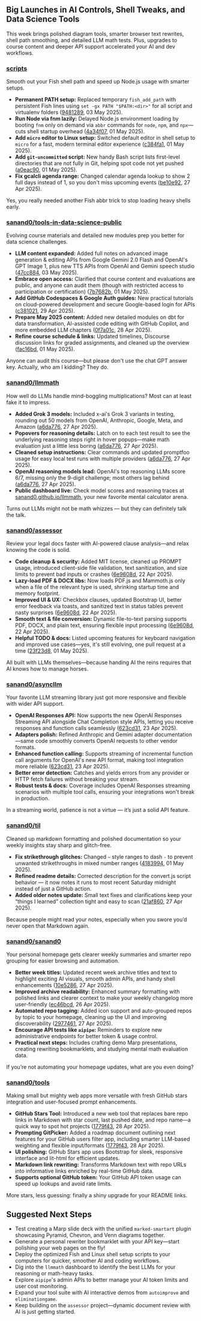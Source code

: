 ## Big Launches in AI Controls, Shell Tweaks, and Data Science Tools

This week brings polished diagram tools, smarter browser text rewrites, shell path smoothing, and detailed LLM math tests. Plus, upgrades to course content and deeper API support accelerated your AI and dev workflows.

### [scripts](https://github.com/sanand0/scripts)

Smooth out your Fish shell path and speed up Node.js usage with smarter setups.

- **Permanent PATH setup:** Replaced temporary `fish_add_path` with persistent Fish lines using `set -gx PATH "$PATH:<dir>"` for all script and virtualenv folders ([9481289](https://github.com/sanand0/scripts/commit/948128916eb35b28e806e4aaaa3db6c074dddaf4), 03 May 2025).
- **Run Node via fnm lazily:** Delayed Node.js environment loading by booting `fnm` only on demand via `abbr` commands for `node`, `npm`, and `npx`—cuts shell startup overhead ([4a34f07](https://github.com/sanand0/scripts/commit/4a34f0740c12cdfde4d9ed88719909e5f70e8395), 01 May 2025).
- **Add `micro` editor to Linux setup:** Switched default editor in shell setup to `micro` for a fast, modern terminal editor experience ([c384fa1](https://github.com/sanand0/scripts/commit/c384fa1261eca64445359cada02f83d65f031104), 01 May 2025).
- **Add `git-uncommitted` script:** New handy Bash script lists first-level directories that are not fully in Git, helping spot code not yet pushed ([a0eac90](https://github.com/sanand0/scripts/commit/a0eac900142116249fb73d36382479d9cd7ead7b), 01 May 2025).
- **Fix gcalcli agenda range:** Changed calendar agenda lookup to show 2 full days instead of 1, so you don't miss upcoming events ([be10e92](https://github.com/sanand0/scripts/commit/be10e92c0ae9752f9bc4e7f7ad5e6f1de6a364e3), 27 Apr 2025).

Yes, you really needed another Fish abbr trick to stop loading heavy shells early.

### [sanand0/tools-in-data-science-public](https://github.com/sanand0/tools-in-data-science-public)

Evolving course materials and detailed new modules prep you better for data science challenges.

- **LLM content expanded:** Added full notes on advanced image generation & editing APIs from Google Gemini 2.0 Flash and OpenAI's GPT Image 1, plus new TTS APIs from OpenAI and Gemini speech studio ([47cc884](https://github.com/sanand0/tools-in-data-science-public/commit/47cc884cae26689892b2ed8b5772de2b88f5ccfd), 03 May 2025).
- **Embrace open access:** Clarified that course content and evaluations are public, and anyone can audit them (though with restricted access to participation or certification) ([7b7682b](https://github.com/sanand0/tools-in-data-science-public/commit/7b7682b3554e47beca79316788b2cc5a6e890412), 01 May 2025).
- **Add GitHub Codespaces & Google Auth guides:** New practical tutorials on cloud-powered development and secure Google-based login for APIs ([c381021](https://github.com/sanand0/tools-in-data-science-public/commit/c3810212c50461474364c08c633bdef716c3f4b4), 29 Apr 2025).
- **Prepare May 2025 content:** Added new detailed modules on dbt for data transformation, AI-assisted code editing with GitHub Copilot, and more embedded LLM chapters ([0f7a01c](https://github.com/sanand0/tools-in-data-science-public/commit/0f7a01c83cd07292147430da268a53db024fda91), 28 Apr 2025).
- **Refine course schedule & links:** Updated timelines, Discourse discussion links for graded assignments, and cleaned up the overview ([fac16bd](https://github.com/sanand0/tools-in-data-science-public/commit/fac16bd9202c8681b45b314feceeb2cbc4df3a2b), 01 May 2025).

Anyone can audit this course—but please don't use the chat GPT answer key. Actually, who am I kidding? They do.

### [sanand0/llmmath](https://github.com/sanand0/llmmath)

How well do LLMs handle mind-boggling multiplications? Most can at least fake it to impress.

- **Added Grok 3 models:** Included x-ai's Grok 3 variants in testing, rounding out 50 models from OpenAI, Anthropic, Google, Meta, and Amazon ([a6da776](https://github.com/sanand0/llmmath/commit/a6da7768cfda8b5e15d985c2fa1bb09aba680c79), 27 Apr 2025).
- **Popovers for reasoning details:** Latch on to each test result to see the underlying reasoning steps right in hover popups—make math evaluation just a little less boring ([a6da776](https://github.com/sanand0/llmmath/commit/a6da7768cfda8b5e15d985c2fa1bb09aba680c79), 27 Apr 2025).
- **Cleaned setup instructions:** Clear commands and updated promptfoo usage for easy local test runs with multiple providers ([a6da776](https://github.com/sanand0/llmmath/commit/a6da7768cfda8b5e15d985c2fa1bb09aba680c79), 27 Apr 2025).
- **OpenAI reasoning models lead:** OpenAI's top reasoning LLMs score 6/7, missing only the 9-digit challenge; most others lag behind ([a6da776](https://github.com/sanand0/llmmath/commit/a6da7768cfda8b5e15d985c2fa1bb09aba680c79), 27 Apr 2025).
- **Public dashboard live:** Check model scores and reasoning traces at [sanand0.github.io/llmmath](https://sanand0.github.io/llmmath/), your new favorite mental calculator arena.

Turns out LLMs might not be math whizzes — but they can definitely talk the talk.

### [sanand0/assessor](https://github.com/sanand0/assessor)

Review your legal docs faster with AI-powered clause analysis—and relax knowing the code is solid.

- **Code cleanup & security:** Added MIT license, cleaned up PROMPT usage, introduced client-side file validation, text sanitization, and size limits to prevent bad inputs or crashes ([6e9608d](https://github.com/sanand0/assessor/commit/6e9608dd27993ed3fdffb6457c0cdd7f3e4f9c72), 22 Apr 2025).
- **Lazy-load PDF & DOCX libs:** Now loads PDF.js and Mammoth.js only when a file of the relevant type is used, shrinking startup time and memory footprint.
- **Improved UI & UX:** Checkbox clauses, updated Bootstrap UI, better error feedback via toasts, and sanitized text in status tables prevent nasty surprises ([6e9608d](https://github.com/sanand0/assessor/commit/6e9608dd27993ed3fdffb6457c0cdd7f3e4f9c72), 22 Apr 2025).
- **Smooth text & file conversion:** Dynamic file-to-text parsing supports PDF, DOCX, and plain text, ensuring flexible input processing ([6e9608d](https://github.com/sanand0/assessor/commit/6e9608dd27993ed3fdffb6457c0cdd7f3e4f9c72), 22 Apr 2025).
- **Helpful TODO & docs:** Listed upcoming features for keyboard navigation and improved use cases—yes, it's still evolving, one pull request at a time ([23f23d8](https://github.com/sanand0/assessor/commit/23f23d8026870e8327b0bc2bb07b410c26149554), 01 May 2025).

All built with LLMs themselves—because handing AI the reins requires that AI knows how to manage horses.

### [sanand0/asyncllm](https://github.com/sanand0/asyncllm)

Your favorite LLM streaming library just got more responsive and flexible with wider API support.

- **OpenAI Responses API:** Now supports the new OpenAI Responses Streaming API alongside Chat Completion style APIs, letting you receive responses and function calls seamlessly ([623cd31](https://github.com/sanand0/asyncllm/commit/623cd3184d58c49cd8400f84f860e079d08ac70e), 23 Apr 2025).
- **Adapters polish:** Refined Anthropic and Gemini adapter documentation—same code smoothly converts OpenAI requests to other vendor formats.
- **Enhanced function calling:** Supports streaming of incremental function call arguments for OpenAI's new API format, making tool integration more reliable ([623cd31](https://github.com/sanand0/asyncllm/commit/623cd3184d58c49cd8400f84f860e079d08ac70e), 23 Apr 2025).
- **Better error detection:** Catches and yields errors from any provider or HTTP fetch failures without breaking your stream.
- **Robust tests & docs:** Coverage includes OpenAI Responses streaming scenarios with multiple tool calls, ensuring your integrations won't break in production.

In a streaming world, patience is not a virtue — it’s just a solid API feature.

### [sanand0/til](https://github.com/sanand0/til)

Cleaned up markdown formatting and polished documentation so your weekly insights stay sharp and glitch-free.

- **Fix strikethrough glitches:** Changed `~` style ranges to dash `-` to prevent unwanted strikethroughs in mixed number ranges ([4183994](https://github.com/sanand0/til/commit/41839944e67e55c56cbe5bce13ff409555c6bb31), 01 May 2025).
- **Refined readme details:** Corrected description for the convert.js script behavior — it now notes it runs to most recent Saturday midnight instead of just a GitHub action.
- **Added older notes update:** Small text fixes and clarifications keep your “things I learned” collection tight and easy to scan ([21af860](https://github.com/sanand0/til/commit/21af8608c3a3ef9991fb80da5a917b5558413f5f), 27 Apr 2025).

Because people might read your notes, especially when you swore you’d never open that Markdown again.

### [sanand0/sanand0](https://github.com/sanand0/sanand0)

Your personal homepage gets clearer weekly summaries and smarter repo grouping for easier browsing and automation.

- **Better week titles:** Updated recent week archive titles and text to highlight exciting AI visuals, smooth admin APIs, and handy shell enhancements ([10e5286](https://github.com/sanand0/sanand0/commit/10e5286e212b6576e9621a2c8ce0cb3093246068), 27 Apr 2025).
- **Improved archive readability:** Enhanced summary formatting with polished links and clearer context to make your weekly changelog more user-friendly ([ec46bcd](https://github.com/sanand0/sanand0/commit/ec46bcdb774182b511152e3571af231359c9a957), 26 Apr 2025).
- **Automated repo tagging:** Added icon support and auto-grouped repos by topic to your homepage, cleaning up the UI and improving discoverability ([2977461](https://github.com/sanand0/sanand0.github.io/commit/297746116c3f9a48bbb88296761b7ee08bb6ebff), 27 Apr 2025).
- **Encourage API tests like `aipipe`:** Reminders to explore new administrative endpoints for better token & usage control.
- **Practical next steps:** Includes crafting demo Marp presentations, creating rewriting bookmarklets, and studying mental math evaluation data.

If you’re not automating your homepage updates, what are you even doing?

### [sanand0/tools](https://github.com/sanand0/tools)

Making small but mighty web apps more versatile with fresh GitHub stars integration and user-focused prompt enhancements.

- **GitHub Stars Tool:** Introduced a new web tool that replaces bare repo links in Markdown with star count, last pushed date, and repo name—a quick way to spot hot projects ([1779f43](https://github.com/sanand0/tools/commit/1779f4345071336e84ff470f5e97425cf12f3e92), 28 Apr 2025).
- **Prompting GitPicker:** Added a roadmap document outlining next features for your GitHub users filter app, including smarter LLM-based weighting and flexible input/formats ([1779f43](https://github.com/sanand0/tools/commit/1779f4345071336e84ff470f5e97425cf12f3e92), 28 Apr 2025).
- **UI polishing:** GitHub Stars app uses Bootstrap for sleek, responsive interface and lit-html for efficient updates.
- **Markdown link rewriting:** Transforms Markdown text with repo URLs into informative links enriched by real-time GitHub data.
- **Supports optional GitHub token:** Your GitHub API token usage can speed up lookups and avoid rate limits.

More stars, less guessing: finally a shiny upgrade for your README links.

## Suggested Next Steps

- Test creating a Marp slide deck with the unified `marked-smartart` plugin showcasing Pyramid, Chevron, and Venn diagrams together.
- Generate a personal rewriter bookmarklet with your API key—start polishing your web pages on the fly!
- Deploy the optimized Fish and Linux shell setup scripts to your computers for quicker, smoother AI and coding workflows.
- Dig into the `llmmath` dashboard to identify the best LLMs for your reasoning or math-heavy tasks.
- Explore `aipipe`'s admin APIs to better manage your AI token limits and user cost monitoring.
- Expand your tool suite with AI interactive demos from `autoimprove` and `eliminationgame`.
- Keep building on the `assessor` project—dynamic document review with AI is just getting started.
